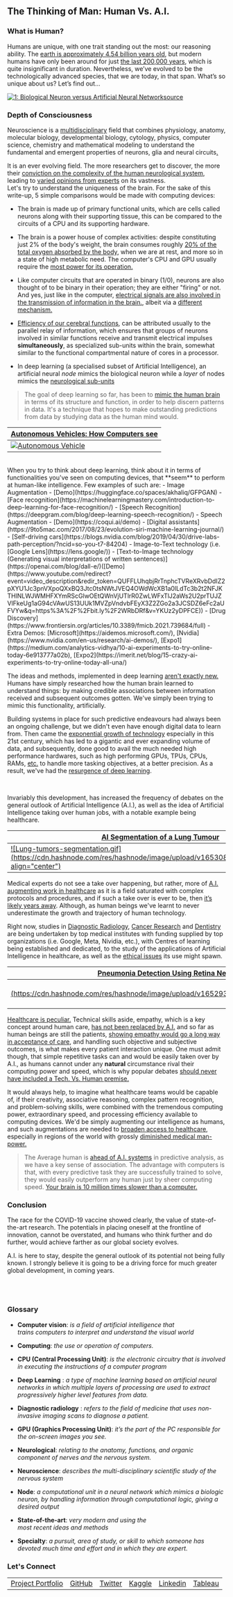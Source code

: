 ## The Thinking of Man: Human Vs. A.I.

### **What is Human?**  
Humans are unique, with one trait standing out the most: our reasoning ability. 
The [earth is approximately 4.54 billion years old](https://www.nationalgeographic.org/topics/resource-library-age-earth/?q=&page=1&per_page=25&msclkid=d77c6f45cef911ec8b681f2ff17bc6bc), but modern humans have only been around for just [the last 200,000 years](https://www.universetoday.com/38125/how-long-have-humans-been-on-earth/?msclkid=58e204b4cefa11eca7cf561d5c33f5d9), which is quite insignificant in duration. Nevertheless, we’ve evolved to be the technologically advanced species, that we are today, in that span.
What’s so unique about us? Let’s find out...

<a href="https://www.researchgate.net/figure/Biological-Neuron-versus-Artificial-Neural-Network_fig4_325870973"><img src="https://www.researchgate.net/profile/Brian-Mwandau/publication/325870973/figure/fig4/AS:639531594297345@1529487622181/Biological-Neuron-versus-Artificial-Neural-Network.png" alt="1: Biological Neuron versus Artificial Neural Network"/>[source](https://www.researchgate.net/figure/Biological-Neuron-versus-Artificial-Neural-Network_fig4_325870973 )</a>

### **Depth of Consciousness**  
Neuroscience is a [multidisciplinary](https://books.google.com.ng/books?id=xfSVcBL7CSMC&q=neuroscience+multidisciplinary&pg=PA59&redir_esc=y#v=snippet&q=neuroscience%20multidisciplinary%20subject&f=false) field that combines physiology, anatomy, molecular biology, developmental biology, cytology, physics, computer science, chemistry and mathematical modeling to understand the fundamental and emergent properties of neurons, glia and neural circuits[.](https://en.wikipedia.org/wiki/Neuroscience)  

It is an ever evolving field. The more researchers get to discover, the more their [conviction on the complexity of the human neurological system](https://www.jneurosci.org/content/40/1/101?msclkid=bc3a82a2cefb11ec9964d5767c3a7362#ref-4), leading to [varied opinions from experts](https://www.jneurosci.org/content/40/1/101?msclkid=bc3a82a2cefb11ec9964d5767c3a7362) on its vastness.  
Let's try to understand the uniqueness of the brain. For the sake of this write-up, 5 simple comparisons would be made with computing devices:  
  
- The brain is made up of primary functional units, which are cells called neurons along with their supporting tissue, this can be compared to the circuits of a CPU and its supporting hardware.

- The brain is a power house of complex activities: despite constituting just 2% of the body's weight, the brain consumes roughly [20% of the total oxygen absorbed by the body](https://www.spinalcord.com/blog/what-happens-after-a-lack-of-oxygen-to-the-brain), when we are at rest, and more so in a state of high metabolic need. The computer's CPU and GPU usually require the [most power for its operation.](https://superuser.com/questions/93874/whats-the-component-that-consumes-most-power-in-a-computer)

- Like computer circuits that are operated in binary (1/0), neurons are also thought of to be binary in their operation; they are either "firing" or not. And yes, just like in the computer, [electrical signals are also involved in the transmission of information in the brain.](https://jonlieffmd.com/blog/brain-electricity-and-the-mind#:~:text=It%20is%20popularly%20thought%20that%20the%20major%20electricity,the%20delivery%20of%20a%20neurotransmitter%20to%20another%20neuron), albeit via a [different mechanism.](https://www.scienceabc.com/humans/electricity-generated-neurons-brain.html)

- [Efficiency of our cerebral functions](https://nautil.us/why-is-the-human-brain-so-efficient-7216/), can be attributed usually to the parallel relay of information, which ensures that groups of neurons involved in similar functions receive and transmit electrical impulses **simultaneously**, as specialized sub-units within the brain, somewhat similar to the functional compartmental nature of cores in a processor.

- In deep learning (a specialised subset of Artificial Intelligence), an artificial neural *node* mimics the biological neuron while a *layer* of nodes mimics the [neurological sub-units](https://psychologydictionary.org/brain-nucleus/?msclkid=bd382b00ceef11ecb66b6d0ffe490589) 

<!--

|  |  |
|:--|:--|
[<img  height = "50" width = "50" src="https://cdn.hashnode.com/res/hashnode/image/upload/v1652149675831/FdYqEXSEd.jpg" > source](https://techwiser.com/how-many-cores-does-my-cpu-have/)
[<img  height = "50" width = "50" src="https://cdn.hashnode.com/res/hashnode/image/upload/v1652149959276/fgJJe-v2h.jpg" > source](https://www.offset.com/photos/light-micrograph-of-a-transverse-section-through-the-sciatic-nerve-58193)

-->





> The goal of deep learning so far, has been to [mimic the human brain](https://www.ibm.com/cloud/learn/deep-learning) in terms of its structure and function, in order to help discern patterns in data. It's a technique that hopes to make outstanding predictions from data by studying data as the human mind would.  
 

| [<center><bold>Autonomous Vehicles: How Computers see</bold></center>](https://gizmodo.com/engineers-are-teaching-your-smartphone-to-think-like-an-1749040590)|
|:--|
|[![Autonomous Vehicle](https://i.kinja-img.com/gawker-media/image/upload/s--GWnahPtG--/c_fill,fl_progressive,g_center,h_450,q_80,w_800/zoeuwi8cmvlm0m3qyy8t.gif)](https://www.youtube.com/watch?v=MxximR-1ln4&feature=emb_imp_woyt)|


<br/> 
When you try to think about deep learning, think about it in terms of functionalities you've seen on computing devices, that **seem** to perform at human-like intelligence.  
Few examples of such are:  
- Image Augmentation - [Demo](https://huggingface.co/spaces/akhaliq/GFPGAN)  
- [Face recognition](https://machinelearningmastery.com/introduction-to-deep-learning-for-face-recognition/)  
- [Speech Recognition](https://deepgram.com/blog/deep-learning-speech-recognition/)  
- Speech Augmentation - [Demo](https://coqui.ai/demo)  
- [Digital assistants](https://9to5mac.com/2017/08/23/evolution-siri-machine-learning-journal/)  
- [Self-driving cars](https://blogs.nvidia.com/blog/2019/04/30/drive-labs-path-perception/?ncid=so-you-t7-84204)  
- Image-to-Text technology (i.e. [Google Lens](https://lens.google/))  
- [Text-to-Image technology (Generating visual interpretations of written sentences)](https://openai.com/blog/dall-e/)([Demo](https://www.youtube.com/redirect?event=video_description&redir_token=QUFFLUhqbjRrTnphcTVReXRvbDdIZ2pXYU1Jc3pnVXpoQXxBQ3Jtc0tsNWtJVEQ4OWdWcXB1a0lLdTc3b2t2NFJKTHlNLWJWMHFXYmRScGlwOEtQWnVjUTlrR0ZwLWFxTlJ2aWs2U2prTUJZVlFkeUg1aG94cVAwUS13UUk1MVZpVndvbFEyX3Z2ZGo2a3JCSDZ6eFc2aUFVYw&q=https%3A%2F%2Fbit.ly%2F2WRbDRf&v=YKUz2yDPFCE))  
- [Drug Discovery](https://www.frontiersin.org/articles/10.3389/fmicb.2021.739684/full)  
- Extra Demos: [Microsoft](https://aidemos.microsoft.com/), [Nvidia](https://www.nvidia.com/en-us/research/ai-demos/), [Expo1](https://medium.com/analytics-vidhya/10-ai-experiments-to-try-online-today-6e913777a02b), [Expo2](https://imerit.net/blog/15-crazy-ai-experiments-to-try-online-today-all-una/)  
  
The ideas and methods, implemented in deep learning [aren't exactly new.](https://towardsdatascience.com/the-deep-history-of-deep-learning-3bebeb810fb2#:~:text=%20The%20Evolution%20of%20Deep%20Learning%20%201,approaches%20in%20performance%20and%20is%20widely...%20More%20?msclkid=78675c7dcef511ecaedfa6bc69dd1758) Humans have simply researched how the human brain learned to understand things: by making credible associations between information received and subsequent outcomes gotten. We've simply been trying to mimic this functionality, artificially.
  
Building systems in place for such predictive endeavours had always been an ongoing challenge, but we didn't even have enough digital data to learn from. Then came the [exponential growth of technology](https://cp.ventures/the-exponential-growth-of-technology/) especially in this 21st century, which has led to a gigantic and ever expanding volume of data, and subsequently, done good to avail the much needed high performance hardwares, such as high performing GPUs, TPUs, CPUs, RAMs, [etc.](https://towardsdatascience.com/another-deep-learning-hardware-guide-73a4c35d3e86) to handle more tasking objectives, at a better precision. As a result, we've had the [resurgence of deep learning](https://www.amacad.org/sites/default/files/publication/downloads/Daedalus_Sp22_04_Dean.pdf).  

<br/>

Invariably this development, has increased the frequency of debates on the general outlook of Artificial Intelligence (A.I.), as well as the idea of Artificial Intelligence taking over human jobs, with a notable example being healthcare.
  


| [<center><bold>AI Segmentation of a Lung Tumour</bold></center>](https://www.rsipvision.com/lung-tumor-segmentation/) |
|:--|
|[![Lung-tumors-segmentation.gif](https://cdn.hashnode.com/res/hashnode/image/upload/v1653081298719/LlpQWtSUq.gif align="center")](https://www.rsipvision.com/lung-tumor-segmentation/)|





Medical experts do not see a take over happening, but rather, more of [A.I. augmenting work in healthcare](https://youtu.be/PZQMyj-9z-w) as it is a field saturated with complex protocols and procedures, and if such a take over is ever to be, then [it’s likely years away](https://www.forbes.com/sites/forbestechcouncil/2019/03/15/ai-will-not-replace-doctors-but-it-may-drastically-change-their-jobs/?sh=2faeaa53636a). Although, as human beings we've learnt to never underestimate the growth and trajectory of human technology.  
 
  
Right now, studies in [Diagnostic Radiology](https://arxiv.org/abs/2004.10507), [Cancer Research](https://arxiv.org/abs/1606.05718) and [Dentistry](https://www.ncbi.nlm.nih.gov/pmc/articles/PMC6502856/) are being undertaken by top medical institutes with funding supplied by top organizations (i.e. Google, Meta, Nividia, etc.), with Centres of learning being established and dedicated, to the study of the applications of Artificial Intelligence in healthcare, as well as the [ethical issues](https://plato.stanford.edu/entries/ethics-ai/) its use might spawn.
  

|  [<center><bold>Pneumonia Detection Using Retina Net</bold></center>](https://www.springml.com/blog/pneumonia-detection-using-retina-net/)|  |
|--:|:--|
|[![normal_xray.png](https://cdn.hashnode.com/res/hashnode/image/upload/v1652937757337/8N303ex0e.png align="left")](https://www.springml.com/wp-content/uploads/2019/04/normal_xray.png) |[![XRAY_IMG_SEG.png](https://cdn.hashnode.com/res/hashnode/image/upload/v1652933847801/gBgev0KEE.png align="left")](https://www.springml.com/wp-content/uploads/2019/04/lung_opacity.png)|


  
  
[Healthcare is peculiar.](https://www.forbes.com/sites/adigaskell/2019/01/18/doctors-are-confident-that-ai-wont-replace-them/?sh=2e3f6f987404) Technical skills aside, empathy, which is a key concept around human care, [has not been replaced by A.I.](https://www.youtube.com/watch?v=PZQMyj-9z-w&t=266s) and so far as human beings are still the patients, [showing empathy would go a long way in acceptance of care](https://www.ncbi.nlm.nih.gov/pmc/articles/PMC7151200/#:~:text=Understanding%20based%20on%20empathy%20is%20critical%20to%20the,come%20closer%2C%20enjoying%20mutual%20benefits%20%5B%2012%20%5D.), and handling such objective and subjective outcomes, is what makes every patient interaction unique.
One must admit though, that simple repetitive tasks can and would be easily taken over by A.I., as humans cannot under any **natural** circumstance rival their computing power and speed, which is why popular debates [should never have included a Tech. Vs. Human premise.](https://medicalfuturist.com/5-reasons-artificial-intelligence-wont-replace-physicians/)
 
It would always help, to imagine what healthcare teams would be capable of, if their creativity, associative reasoning, complex pattern recognition, and problem-solving skills, were combined with the tremendous computing power, extraordinary speed, and processing efficiency available to computing devices. We'd be simply augmenting our intelligence as humans, and such augmentations are needed to [broaden access to healthcare](https://medium.com/retina-ai-health-inc/artificial-intelligence-and-telemedicine-in-a-world-of-value-based-healthcare-a-deep-dive-311073d33ebf), especially in regions of the world with grossly [diminished medical man-power.](https://borgenproject.org/ai-in-african-healthcare-revolutionizing-the-industry/#:~:text=Future%20of%20AI%20in%20African%20Health%20Care%20Overall%2C,communicate%20with%20patients%20and%20provide%20more%20accurate%20diagnoses.)
> The Average human is [ahead of A.I. systems](https://thenextweb.com/news/why-the-smartest-ai-is-still-dumber-than-a-toddler-and-how-we-can-fix-that) in predictive analysis, as we have a key sense of association. The advantage with computers is that, with every predictive task they are successfully trained to solve, they would easily outperform any human just by sheer computing speed. [Your brain is 10 million times slower than a computer.](https://nautil.us/why-is-the-human-brain-so-efficient-7216/)

### **Conclusion**

The race for the COVID-19 vaccine showed clearly, the value of state-of-the-art research. The potentials in placing oneself at the frontline of innovation, cannot be overstated, and humans who think further and do further, would achieve farther as our global society evolves.  
  
A.I. is here to stay, despite the general outlook of its potential not being fully known. I strongly believe it is going to be a driving force for much greater global development, in coming years. 

<br/><br/>

### **Glossary**  
- **Computer vision**:  *is a field of artificial intelligence that trains computers to interpret and understand the visual world*  
  
- **Computing**: *the use or operation of computers.*
  
- **CPU (Central Processing Unit)**: *is the electronic circuitry that is involved in executing the  instructions of a computer program*  
  
- **Deep Learning** : *a type of machine learning based on artificial neural networks in which multiple layers of processing are used to extract progressively higher level features from data.*  
   
- **Diagnostic radiology** : *refers to the field of medicine that uses non-invasive imaging scans to diagnose a patient.*  
  
- **GPU (Graphics Processing Unit)**:  *it’s the part of the PC responsible for the on-screen images you see.*
  
- **Neurological**: *relating to the anatomy, functions, and organic component of nerves and the nervous system.*  
  
- **Neuroscience**: *describes the multi-disciplinary scientific study of the nervous system*  

- **Node**: *a computational unit in a neural network which mimics a biologic neuron, by handling information through computational logic, giving a desired output*  
  
- **State-of-the-art**:  *very modern and using the most recent ideas and methods*  
  
- **Specialty**: *a pursuit, area of study, or skill to which someone has devoted much time and effort and in which they are expert.*  
  
  
### Let's Connect
| | | | | | | 
|:--|:--|:--|:--|:--|:--|
|[Project Portfolio](https://invest41.github.io/AlaoDavid.github.io/)|[GitHub](https://github.com/invest41)| [Twitter](https://mobile.twitter.com/Wilder_Maxim)| [Kaggle](https://www.kaggle.com/welcomehere)| [Linkedin](https://www.linkedin.com/in/david-alao-72362113b/)|[Tableau](https://public.tableau.com/app/profile/alao.david)|
